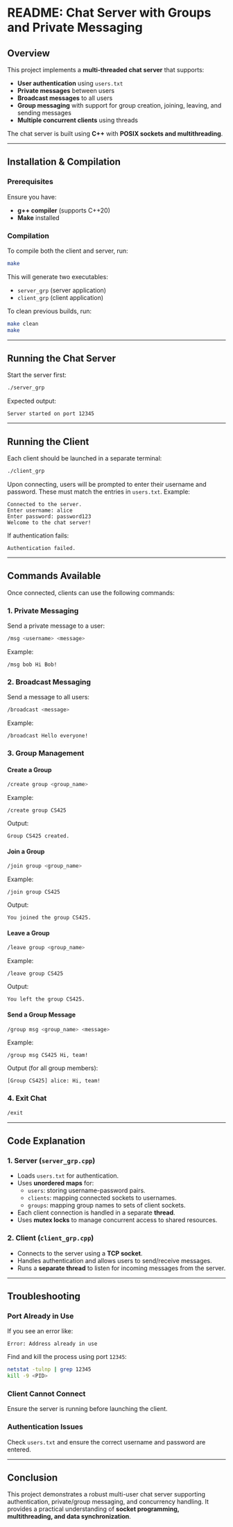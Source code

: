 # README: Chat Server with Groups and Private Messaging

## Overview
This project implements a **multi-threaded chat server** that supports:
- **User authentication** using `users.txt`
- **Private messages** between users
- **Broadcast messages** to all users
- **Group messaging** with support for group creation, joining, leaving, and sending messages
- **Multiple concurrent clients** using threads

The chat server is built using **C++** with **POSIX sockets and multithreading**.

---

## Installation & Compilation
### Prerequisites
Ensure you have:
- **g++ compiler** (supports C++20)
- **Make** installed

### Compilation
To compile both the client and server, run:
```bash
make
```
This will generate two executables:
- `server_grp` (server application)
- `client_grp` (client application)

To clean previous builds, run:
```bash
make clean
make
```

---

## Running the Chat Server
Start the server first:
```bash
./server_grp
```
Expected output:
```
Server started on port 12345
```

---

## Running the Client
Each client should be launched in a separate terminal:
```bash
./client_grp
```

Upon connecting, users will be prompted to enter their username and password. These must match the entries in `users.txt`. Example:
```
Connected to the server.
Enter username: alice
Enter password: password123
Welcome to the chat server!
```

If authentication fails:
```
Authentication failed.
```

---

## Commands Available
Once connected, clients can use the following commands:

### **1. Private Messaging**
Send a private message to a user:
```bash
/msg <username> <message>
```
Example:
```
/msg bob Hi Bob!
```

### **2. Broadcast Messaging**
Send a message to all users:
```bash
/broadcast <message>
```
Example:
```
/broadcast Hello everyone!
```

### **3. Group Management**
#### **Create a Group**
```bash
/create group <group_name>
```
Example:
```
/create group CS425
```
Output:
```
Group CS425 created.
```

#### **Join a Group**
```bash
/join group <group_name>
```
Example:
```
/join group CS425
```
Output:
```
You joined the group CS425.
```

#### **Leave a Group**
```bash
/leave group <group_name>
```
Example:
```
/leave group CS425
```
Output:
```
You left the group CS425.
```

#### **Send a Group Message**
```bash
/group msg <group_name> <message>
```
Example:
```
/group msg CS425 Hi, team!
```
Output (for all group members):
```
[Group CS425] alice: Hi, team!
```

### **4. Exit Chat**
```bash
/exit
```

---

## Code Explanation
### **1. Server (`server_grp.cpp`)**
- Loads `users.txt` for authentication.
- Uses **unordered maps** for:
  - `users`: storing username-password pairs.
  - `clients`: mapping connected sockets to usernames.
  - `groups`: mapping group names to sets of client sockets.
- Each client connection is handled in a separate **thread**.
- Uses **mutex locks** to manage concurrent access to shared resources.

### **2. Client (`client_grp.cpp`)**
- Connects to the server using a **TCP socket**.
- Handles authentication and allows users to send/receive messages.
- Runs a **separate thread** to listen for incoming messages from the server.

---

## Troubleshooting
### **Port Already in Use**
If you see an error like:
```
Error: Address already in use
```
Find and kill the process using port `12345`:
```bash
netstat -tulnp | grep 12345
kill -9 <PID>
```

### **Client Cannot Connect**
Ensure the server is running before launching the client.

### **Authentication Issues**
Check `users.txt` and ensure the correct username and password are entered.

---

## Conclusion
This project demonstrates a robust multi-user chat server supporting authentication, private/group messaging, and concurrency handling. It provides a practical understanding of **socket programming, multithreading, and data synchronization**.

